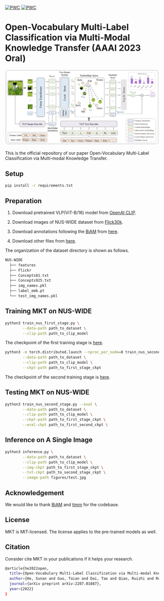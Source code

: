[![PWC](https://img.shields.io/endpoint.svg?url=https://paperswithcode.com/badge/open-vocabulary-multi-label-classification/multi-label-zero-shot-learning-on-nus-wide)](https://paperswithcode.com/sota/multi-label-zero-shot-learning-on-nus-wide?p=open-vocabulary-multi-label-classification)
[![PWC](https://img.shields.io/endpoint.svg?url=https://paperswithcode.com/badge/open-vocabulary-multi-label-classification/multi-label-zero-shot-learning-on-open-images)](https://paperswithcode.com/sota/multi-label-zero-shot-learning-on-open-images?p=open-vocabulary-multi-label-classification)

# Open-Vocabulary Multi-Label Classification via Multi-Modal Knowledge Transfer (AAAI 2023 Oral)

![Framework](figures/mkt.jpg)

This is the official repository of our paper Open-Vocabulary Multi-Label Classification via Multi-modal Knowledge Transfer.

## Setup

```bash
pip install -r requirements.txt
```

## Preparation

1. Download pretrained VLP(ViT-B/16) model from [OpenAI CLIP](https://github.com/openai/CLIP).

2. Download images of NUS-WIDE dataset  from [Flick30k](http://shannon.cs.illinois.edu/DenotationGraph/).

3. Download annotations following the [BiAM](https://github.com/akshitac8/BiAM) from [here](https://drive.google.com/drive/folders/1jvJ0FnO_bs3HJeYrEJu7IcuilgBipasA?usp=sharing).

4. Download other files from [here](https://drive.google.com/drive/folders/1kTb83_p92fM04OAkGyiHypOgwtxc4wVa?usp=sharing).

The organization of the dataset directory is shown as follows.

```bash
NUS-WIDE
  ├── features
  ├── Flickr
  ├── Concepts81.txt
  ├── Concepts925.txt
  ├── img_names.pkl
  ├── label_emb.pt
  └── test_img_names.pkl
```

## Training MKT on NUS-WIDE

```bash
python3 train_nus_first_stage.py \
        --data-path path_to_dataset \
        --clip-path path_to_clip_model

```

The checkpoint of the first training stage is [here](https://drive.google.com/file/d/158ntqLvepVklwmY1PvlqIhguv7wN6SZI/view?usp=sharing).

```bash
python3 -m torch.distributed.launch --nproc_per_node=8 train_nus_second_stage.py \
        --data-path path_to_dataset \
        --clip-path path_to_clip_model \
        --ckpt-path path_to_first_stage_ckpt
```

The checkpoint of the second training stage is [here](https://drive.google.com/file/d/1TBh1eWDLhHTjTfnRRfZULpe4DfPj7u9O/view?usp=sharing).

## Testing MKT on NUS-WIDE

```bash
python3 train_nus_second_stage.py --eval \
        --data-path path_to_dataset \
        --clip-path path_to_clip_model \
        --ckpt-path path_to_first_stage_ckpt \
        --eval-ckpt path_to_first_second_ckpt \
```

## Inference on A Single Image

```bash
python3 inference.py \
        --data-path path_to_dataset \
        --clip-path path_to_clip_model \
        --img-ckpt path_to_first_stage_ckpt \
        --txt-ckpt path_to_second_stage_ckpt \
        --image-path figures/test.jpg
```

## Acknowledgement

We would like to thank [BiAM](https://github.com/akshitac8/BiAM) and [timm](https://github.com/rwightman/pytorch-image-models) for the codebase.

## License

MKT is MIT-licensed. The license applies to the pre-trained models as well.

## Citation

Consider cite MKT in your publications if it helps your research.

```bash
@article{he2022open,
  title={Open-Vocabulary Multi-Label Classification via Multi-modal Knowledge Transfer},
  author={He, Sunan and Guo, Taian and Dai, Tao and Qiao, Ruizhi and Ren, Bo and Xia, Shu-Tao},
  journal={arXiv preprint arXiv:2207.01887},
  year={2022}
}
```
